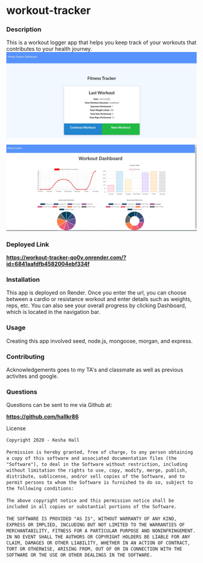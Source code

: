 # workout-tracker

### Description

This is a workout logger app that helps you keep track of your workouts that contributes to your health journey.
![fitnesstracker](./fitnesstracker.JPG)

![fitnesstracker2](./fitnesstracker2.JPG)


### Deployed Link

**https://workout-tracker-qo0v.onrender.com/?id=6841aafdfb4582004ebf334f**


### Installation

This app is deployed on Render. Once you enter the url, you can choose between a cardio or resistance workout and enter details such as weights, reps, etc. You can also see your overall progress by clicking Dashboard, which is located in the navigation bar.

### Usage

Creating this app involved seed, node.js, mongoose, morgan, and express.

### Contributing

Acknowledgements goes to my TA's and classmate as well as previous activites and google.

### Questions

Questions can be sent to me via Github at:

**https://github.com/hallkr86**

License
```
Copyright 2020 - Kesha Hall

Permission is hereby granted, free of charge, to any person obtaining a copy of this software and associated documentation files (the "Software"), to deal in the Software without restriction, including without limitation the rights to use, copy, modify, merge, publish, distribute, sublicense, and/or sell copies of the Software, and to permit persons to whom the Software is furnished to do so, subject to the following conditions:

The above copyright notice and this permission notice shall be included in all copies or substantial portions of the Software.

THE SOFTWARE IS PROVIDED "AS IS", WITHOUT WARRANTY OF ANY KIND, EXPRESS OR IMPLIED, INCLUDING BUT NOT LIMITED TO THE WARRANTIES OF MERCHANTABILITY, FITNESS FOR A PARTICULAR PURPOSE AND NONINFRINGEMENT. IN NO EVENT SHALL THE AUTHORS OR COPYRIGHT HOLDERS BE LIABLE FOR ANY CLAIM, DAMAGES OR OTHER LIABILITY, WHETHER IN AN ACTION OF CONTRACT, TORT OR OTHERWISE, ARISING FROM, OUT OF OR IN CONNECTION WITH THE SOFTWARE OR THE USE OR OTHER DEALINGS IN THE SOFTWARE.
```